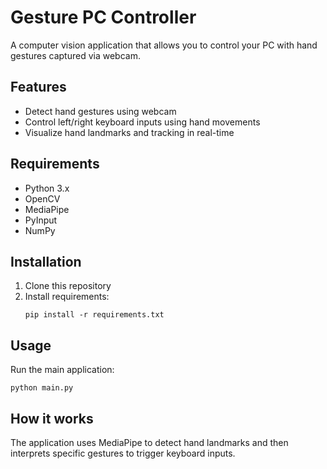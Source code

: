 # Gesture PC Controller

A computer vision application that allows you to control your PC with hand gestures captured via webcam.

## Features

- Detect hand gestures using webcam
- Control left/right keyboard inputs using hand movements
- Visualize hand landmarks and tracking in real-time

## Requirements

- Python 3.x
- OpenCV
- MediaPipe
- PyInput
- NumPy

## Installation

1. Clone this repository
2. Install requirements:
   ```
   pip install -r requirements.txt
   ```

## Usage

Run the main application:

```
python main.py
```

## How it works

The application uses MediaPipe to detect hand landmarks and then interprets specific gestures to trigger keyboard inputs.
